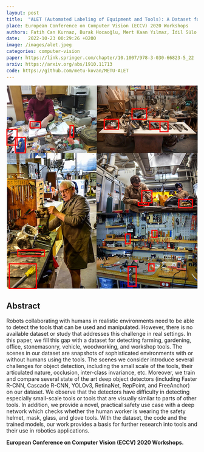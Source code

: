 ```yaml
---
layout: post
title:  "ALET (Automated Labeling of Equipment and Tools): A Dataset for Tool Detection and Human Worker Safety Detection"
place: European Conference on Computer Vision (ECCV) 2020 Workshops
authors: Fatih Can Kurnaz, Burak Hocaoğlu, Mert Kaan Yılmaz, İdil Sülo & Sinan Kalkan 
date:   2022-10-23 00:29:26 +0200
image: /images/alet.jpeg
categories: computer-vision 
paper: https://link.springer.com/chapter/10.1007/978-3-030-66823-5_22
arxiv: https://arxiv.org/abs/1910.11713
code: https://github.com/metu-kovan/METU-ALET
---
```


![](/images/alet.jpeg)


## Abstract

Robots collaborating with humans in realistic environments need to be able to detect the tools that can be used and manipulated. However, there is no available dataset or study that addresses this challenge in real settings. In this paper, we fill this gap with a dataset for detecting farming, gardening, office, stonemasonry, vehicle, woodworking, and workshop tools. The scenes in our dataset are snapshots of sophisticated environments with or without humans using the tools. The scenes we consider introduce several challenges for object detection, including the small scale of the tools, their articulated nature, occlusion, inter-class invariance, etc. Moreover, we train and compare several state of the art deep object detectors (including Faster R-CNN, Cascade R-CNN, YOLOv3, RetinaNet, RepPoint, and FreeAnchor) on our dataset. We observe that the detectors have difficulty in detecting especially small-scale tools or tools that are visually similar to parts of other tools. In addition, we provide a novel, practical safety use case with a deep network which checks whether the human worker is wearing the safety helmet, mask, glass, and glove tools. With the dataset, the code and the trained models, our work provides a basis for further research into tools and their use in robotics applications.

**European Conference on Computer Vision (ECCV) 2020 Workshops.**